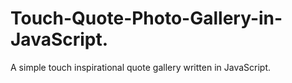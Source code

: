 # Touch-Quote-Photo-Gallery-in-JavaScript.
A simple touch inspirational quote gallery written in JavaScript.
